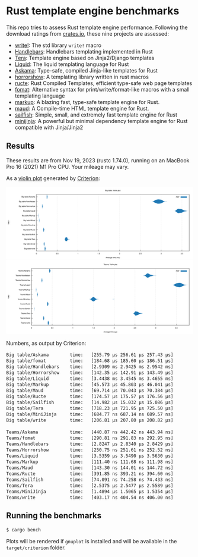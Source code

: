 # Rust template engine benchmarks

This repo tries to assess Rust template engine performance. Following the
download ratings from [crates.io][crates], these nine projects are assessed:

- [write!][write]: The std library `write!` macro
- [Handlebars][handlebars]: Handlebars templating implemented in Rust
- [Tera][tera]: Template engine based on Jinja2/Django templates
- [Liquid][liquid]: The liquid templating language for Rust
- [Askama][askama]: Type-safe, compiled Jinja-like templates for Rust
- [horrorshow][horrorshow]: A templating library written in rust macros
- [ructe][ructe]: Rust Compiled Templates, efficient type-safe web page templates
- [fomat][fomat]: Alternative syntax for print/write/format-like macros with a small templating language
- [markup][markup]: A blazing fast, type-safe template engine for Rust.
- [maud][maud]: A Compile-time HTML template engine for Rust.
- [sailfish][sailfish]: Simple, small, and extremely fast template engine for Rust
- [minijinja][minijinja]: A powerful but minimal dependency template engine for Rust compatible with Jinja/Jinja2

[crates]: https://crates.io/categories/template-engine
[write]: https://doc.rust-lang.org/std/macro.write.html
[handlebars]: https://github.com/sunng87/handlebars-rust
[tera]: https://github.com/Keats/tera
[liquid]: https://github.com/cobalt-org/liquid-rust
[askama]: https://github.com/djc/askama
[ructe]: https://github.com/kaj/ructe
[horrorshow]: https://github.com/Stebalien/horrorshow-rs
[fomat]: https://github.com/krdln/fomat-macros
[markup]: https://github.com/utkarshkukreti/markup.rs
[sailfish]: https://github.com/Kogia-sima/sailfish
[maud]: https://github.com/lambda-fairy/maud
[minijinja]: https://github.com/mitsuhiko/minijinja

## Results

These results are from Nov 19, 2023 (rustc 1.74.0), running on an MacBook Pro 16 (2021) M1 Pro CPU. Your mileage may vary.

As a [violin plot] generated by [Criterion]:

![Big table violin plot](big-table.svg)
![Teams violin plot](teams.svg)

[violin plot]: https://en.wikipedia.org/wiki/Violin_plot
[Criterion]: https://japaric.github.io/criterion.rs/

Numbers, as output by Criterion:

```
Big table/Askama        time:   [255.79 µs 256.61 µs 257.43 µs]
Big table/fomat         time:   [184.68 µs 185.60 µs 186.51 µs]
Big table/Handlebars    time:   [2.9309 ms 2.9425 ms 2.9542 ms]
Big table/Horrorshow    time:   [142.35 µs 142.91 µs 143.49 µs]
Big table/Liquid        time:   [3.4438 ms 3.4545 ms 3.4655 ms]
Big table/Markup        time:   [45.573 µs 45.803 µs 46.041 µs]
Big table/Maud          time:   [69.714 µs 70.043 µs 70.384 µs]
Big table/Ructe         time:   [174.57 µs 175.57 µs 176.56 µs]
Big table/Sailfish      time:   [14.982 µs 15.032 µs 15.086 µs]
Big table/Tera          time:   [718.23 µs 721.95 µs 725.50 µs]
Big table/MiniJinja     time:   [684.77 ns 687.14 ns 689.57 ns]
Big table/write         time:   [206.81 µs 207.80 µs 208.82 µs]

Teams/Askama            time:   [440.87 ns 442.42 ns 443.94 ns]
Teams/fomat             time:   [290.81 ns 291.83 ns 292.95 ns]
Teams/Handlebars        time:   [2.8247 µs 2.8340 µs 2.8429 µs]
Teams/Horrorshow        time:   [250.75 ns 251.61 ns 252.52 ns]
Teams/Liquid            time:   [3.5359 µs 3.5490 µs 3.5630 µs]
Teams/Markup            time:   [111.40 ns 111.68 ns 111.98 ns]
Teams/Maud              time:   [143.30 ns 144.01 ns 144.72 ns]
Teams/Ructe             time:   [391.85 ns 393.21 ns 394.60 ns]
Teams/Sailfish          time:   [74.091 ns 74.258 ns 74.433 ns]
Teams/Tera              time:   [2.5375 µs 2.5477 µs 2.5589 µs]
Teams/MiniJinja         time:   [1.4894 µs 1.5065 µs 1.5354 µs]
Teams/write             time:   [403.17 ns 404.54 ns 406.00 ns]
```

## Running the benchmarks

```bash
$ cargo bench
```

Plots will be rendered if `gnuplot` is installed and will be available in the
`target/criterion` folder.
